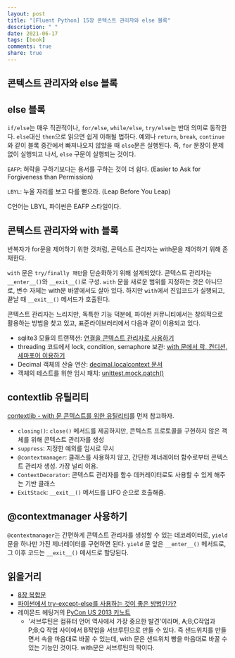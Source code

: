 ```yaml
---
layout: post
title: "[Fluent Python] 15장 콘텍스트 관리자와 else 블록"
description: " "
date: 2021-06-17
tags: [book]
comments: true
share: true
---
```


## 콘텍스트 관리자와 else 블록

## else 블록

`if/else`는 매우 직관적이나, `for/else`, `while/else`, `try/else`는 반대 의미로 동작한다. `else`대신 `then`으로 읽으면 쉽게 이해될 법하다. 예외나 `return`, `break`, `continue`와 같이 블록 중간에서 빠져나오지 않았을 때 `else`문은 실행된다. 즉, `for` 문장이 문제 없이 실행되고 나서, `else` 구문이 실행되는 것이다.

`EAFP`: 허락을 구하기보다는 용서를 구하는 것이 더 쉽다. (Easier to Ask for Forgiveness than Permission)

`LBYL`: 누울 자리를 보고 다를 뻗으라. (Leap Before You Leap)

C언어는 LBYL, 파이썬은 EAFP 스타일이다.

## 콘텍스트 관리자와 with 블록

반복자가 for문을 제어하기 위한 것처럼, 콘텍스트 관리자는 with문을 제어하기 위해 존재한다.

`with` 문은 `try/finally 패턴`을 단순화하기 위해 설계되었다. 콘텍스트 관리자는 `__enter__()`와 `__exit__()`로 구성.
`with` 문을 새로운 범위를 지정하는 것은 아니므로, 변수 자체는 with문 바깥에서도 살아 있다. 하지만 `with`에서 진입코드가 실행되고, 끝날 때 `__exit__()` 메서드가 호출된다.

콘텍스트 관리자는 느리지만, 독특한 기능 덕분에, 파이썬 커뮤니티에서는 창의적으로 활용하는 방법을 찾고 있고, 표준라이브러리에서 다음과 같이 이용되고 있다.

* sqlite3 모듈의 트랜잭션: [연결을 콘텍스트 관리자로 사용하기](http://bit.ly/1MM89PC)
* threading 코드에서 lock, condition, semaphore 보관: [with 문에서 락, 컨디션, 세마포어 이용하기](http://bit.ly/1MM8guy)
* Decimal 객체의 산술 연산: [decimal.localcontext 문서](http://bit.ly/1MM8eTw)
* 객체의 테스트를 위한 임시 패치: [unittest.mock.patch()](http://bit.ly/1MM8imk)

## contextlib 유틸리티

[contextlib - with 문 콘텍스트를 위한 유틸리티](http://bit.ly/1HGqZpJ)를 먼저 참고하자.

* `closing()`: `close()` 메서드를 제공하지만, 콘텍스트 프로토콜을 구현하지 않은 객체를 위해 콘텍스트 관리자를 생성
* `suppress`: 지정한 예외를 임시로 무시
* `@contextmanager`: 클래스를 사용하지 않고, 간단한 제너레이터 함수로부터 콘텍스트 관리자 생성. 가장 널리 이용.
* `ContextDecorator`: 콘텍스트 관리자를 함수 데커레이터로도 사용할 수 있게 해주는 기반 클래스
* `ExitStack`: `__exit__()` 메서드를 LIFO 순으로 호출해줌.

## @contextmanager 사용하기

`@contextmanager`는 간편하게 콘텍스트 관리자를 생성할 수 있는 데코레이터로, `yield`문을 하나만 가진 제너레이터를 구현하면 된다. `yield` 문 앞은 `__enter__()` 메서드로, 그 이후 코드는 `__exit__()` 메서드로 할당된다.

## 읽을거리

* [8장 복합문](http://bit.ly/1MMa1YB)
* [파이썬에서 try-except-else를 사용하는 것이 좋은 방법인가?](http://bit.ly/1MMa2Mp)
* 레이몬드 헤팅거의 [PyCon US 2013 키노트](http://bit.ly/1MM9pCm)
  * '서브루틴은 컴퓨터 언어 역사에서 가장 중요한 발견'이라며, A;B;C작업과 P;B;Q 작업 사이에서 B작업을 서브루틴으로 만들 수 있다. 즉 샌드위치를 만들면서 속을 마음대로 바꿀 수 있는데, with 문은 샌드위치 빵을 마음대로 바꿀 수 있는 기능인 것이다. with문은 서브루틴의 짝이다.
